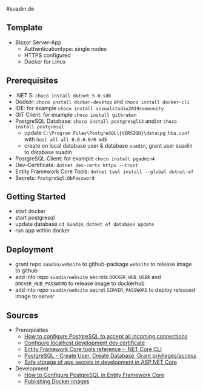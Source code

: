 #suadin.de

## Template

* Blazor Server-App
  * Authenticationtype: single nodes
  * HTTPS configured
  * Docker for Linux

## Prerequisites

* .NET 5: `choco install dotnet-5.0-sdk`
* Docker: `choco install docker-desktop` and `choco install docker-cli`
* IDE: for example `choco install visualstudio2019community`
* GIT Client: for example `choco install gitkraken`
* PostgreSQL Database: `choco install postgresql13` and/or `choco install postgresql`
  * update `C:\Program Files\PostgreSQL\{VERSION}\data\pg_hba.conf` with `host all all 0.0.0.0/0 md5`
  * create on local database user & database `suadin`, grant user suadin to database suadin
* PostgreSQL Client: for example `choco install pgadmin4`
* Dev-Certificate: `dotnet dev-certs https --trust`
* Entity Framework Core Tools: `dotnet tool install --global dotnet-ef`
* Secrets: `PostgreSql:DbPassword`

## Getting Started
* start docker
* start postgresql
* update database `cd Suadin`, `dotnet ef database update`
* run app within docker

## Deployment
* grant repo `suadin/website` to github-package `website` to release image to github
* add into repo `suadin/website` secrets `DOCKER_HUB_USER` and `DOCKER_HUB_PASSWORD` to release image to dockerhub
* add into repo `suadin/website` secret `SERVER_PASSWORD` to deploy released image to server

## Sources
* Prerequisites
  * [How to configure PostgreSQL to accept all incoming connections](https://stackoverflow.com/questions/3278379/how-to-configure-postgresql-to-accept-all-incoming-connections)
  * [Configure localhost development dev certificate](https://docs.servicestack.net/netcore-localhost-cert)
  * [Entity Framework Core tools reference - .NET Core CLI](https://docs.microsoft.com/en-us/ef/core/cli/dotnet)
  * [PostgreSQL - Create User, Create Database, Grant privileges/access](https://medium.com/@mohammedhammoud/postgresql-create-user-create-database-grant-privileges-access-aabb2507c0aa)
  * [Safe storage of app secrets in development in ASP.NET Core](https://docs.microsoft.com/en-us/aspnet/core/security/app-secrets?view=aspnetcore-6.0&tabs=windows)
* Development
  * [How to Configure PostgreSQL in Entity Framework Core](https://code-maze.com/configure-postgresql-ef-core/)
  * [Publishing Docker images](https://docs.github.com/en/actions/publishing-packages/publishing-docker-images)